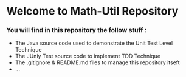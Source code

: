 # Welcome to Math-Util Repository 

### You will find in this repository the follow stuff : 
* The Java source code used to demonstrate the Unit Test Level 
Technique 
* The JUniy Test source code to implement TDD Technique 
* The .gitignore & README.md files to manage this repository itseft
* ...
 
